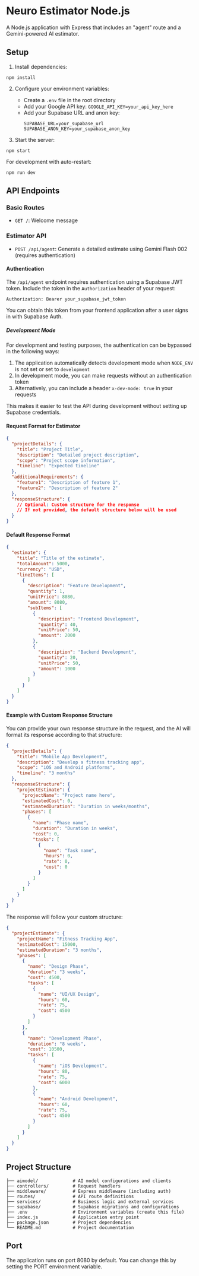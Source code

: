 # Neuro Estimator Node.js

A Node.js application with Express that includes an "agent" route and a Gemini-powered AI estimator.

## Setup

1. Install dependencies:

```
npm install
```

2. Configure your environment variables:

   - Create a `.env` file in the root directory
   - Add your Google API key: `GOOGLE_API_KEY=your_api_key_here`
   - Add your Supabase URL and anon key:
     ```
     SUPABASE_URL=your_supabase_url
     SUPABASE_ANON_KEY=your_supabase_anon_key
     ```

3. Start the server:

```
npm start
```

For development with auto-restart:

```
npm run dev
```

## API Endpoints

### Basic Routes

- `GET /`: Welcome message

### Estimator API

- `POST /api/agent`: Generate a detailed estimate using Gemini Flash 002 (requires authentication)

#### Authentication

The `/api/agent` endpoint requires authentication using a Supabase JWT token. Include the token in the `Authorization` header of your request:

```
Authorization: Bearer your_supabase_jwt_token
```

You can obtain this token from your frontend application after a user signs in with Supabase Auth.

##### Development Mode

For development and testing purposes, the authentication can be bypassed in the following ways:

1. The application automatically detects development mode when `NODE_ENV` is not set or set to `development`
2. In development mode, you can make requests without an authentication token
3. Alternatively, you can include a header `x-dev-mode: true` in your requests

This makes it easier to test the API during development without setting up Supabase credentials.

#### Request Format for Estimator

```json
{
  "projectDetails": {
    "title": "Project Title",
    "description": "Detailed project description",
    "scope": "Project scope information",
    "timeline": "Expected timeline"
  },
  "additionalRequirements": {
    "feature1": "Description of feature 1",
    "feature2": "Description of feature 2"
  },
  "responseStructure": {
    // Optional: Custom structure for the response
    // If not provided, the default structure below will be used
  }
}
```

#### Default Response Format

```json
{
  "estimate": {
    "title": "Title of the estimate",
    "totalAmount": 5000,
    "currency": "USD",
    "lineItems": [
      {
        "description": "Feature Development",
        "quantity": 1,
        "unitPrice": 8080,
        "amount": 8080,
        "subItems": [
          {
            "description": "Frontend Development",
            "quantity": 40,
            "unitPrice": 50,
            "amount": 2000
          },
          {
            "description": "Backend Development",
            "quantity": 20,
            "unitPrice": 50,
            "amount": 1000
          }
        ]
      }
    ]
  }
}
```

#### Example with Custom Response Structure

You can provide your own response structure in the request, and the AI will format its response according to that structure:

```json
{
  "projectDetails": {
    "title": "Mobile App Development",
    "description": "Develop a fitness tracking app",
    "scope": "iOS and Android platforms",
    "timeline": "3 months"
  },
  "responseStructure": {
    "projectEstimate": {
      "projectName": "Project name here",
      "estimatedCost": 0,
      "estimatedDuration": "Duration in weeks/months",
      "phases": [
        {
          "name": "Phase name",
          "duration": "Duration in weeks",
          "cost": 0,
          "tasks": [
            {
              "name": "Task name",
              "hours": 0,
              "rate": 0,
              "cost": 0
            }
          ]
        }
      ]
    }
  }
}
```

The response will follow your custom structure:

```json
{
  "projectEstimate": {
    "projectName": "Fitness Tracking App",
    "estimatedCost": 15000,
    "estimatedDuration": "3 months",
    "phases": [
      {
        "name": "Design Phase",
        "duration": "3 weeks",
        "cost": 4500,
        "tasks": [
          {
            "name": "UI/UX Design",
            "hours": 60,
            "rate": 75,
            "cost": 4500
          }
        ]
      },
      {
        "name": "Development Phase",
        "duration": "8 weeks",
        "cost": 10500,
        "tasks": [
          {
            "name": "iOS Development",
            "hours": 80,
            "rate": 75,
            "cost": 6000
          },
          {
            "name": "Android Development",
            "hours": 60,
            "rate": 75,
            "cost": 4500
          }
        ]
      }
    ]
  }
}
```

## Project Structure

```
├── aimodel/             # AI model configurations and clients
├── controllers/         # Request handlers
├── middleware/          # Express middleware (including auth)
├── routes/              # API route definitions
├── services/            # Business logic and external services
├── supabase/            # Supabase migrations and configurations
├── .env                 # Environment variables (create this file)
├── index.js             # Application entry point
├── package.json         # Project dependencies
└── README.md            # Project documentation
```

## Port

The application runs on port 8080 by default. You can change this by setting the PORT environment variable.
